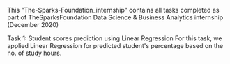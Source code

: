 This "The-Sparks-Foundation_internship" contains all tasks completed as part of TheSparksFoundation Data Science & Business Analytics internship (December 2020)

Task 1: Student scores prediction using Linear Regression For this task, we applied Linear Regression for predicted student's percentage based on the no. of study hours.
